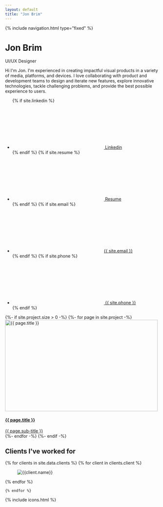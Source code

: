```yaml
---
layout: default
title: "Jon Brim"
---
```

{% include navigation.html type="fixed" %}
<main class="home section" >
  <div id="about-me" class="page page_static">
    <h1 class="page_title sticky_trigger">
      Jon Brim
    </h1>
    <span class="page_sub-title" >
      UI/UX Designer
    </span>
    <p>
      Hi I'm Jon. I'm experienced in creating impactful visual products in a variety of media, platforms, and devices. I love collaborating with product and development teams to design and iterate new features, explore innovative technologies, tackle challenging problems, and provide the best possible experience to users.
    </p>
    <ul class="social_list">
      {% if site.linkedin %}
      <a href="{{ site.linkedin | prepend: 'https://www.linkedin.com/in/' }}" rel="external" target="blank" class="social_item"><li class="social_item_content"><span class="icon"><svg><use href="#icon_linkedin" /></svg></span> Linkedin</li></a>
      {% endif %}
      {% if site.resume %}
      <a href="{{ site.resume }}" target="blank" class="social_item"><li class="social_item_content"><span class="icon"><svg><use href="#icon_resume" /></svg></span> Resume</li></a>
      {% endif %}
      {% if site.email %}
      <a href="{{ site.email | prepend: 'mailto:' }}" class="social_item"><li class="social_item_content"><span class="icon"><svg><use href="#icon_mail" /></svg></span>{{ site.email }}</li></a>
      {% endif %}
      {% if site.phone %}
      <a href="{{ site.phone | prepend: 'tel:+1' | remove: '(' | remove: ')' | remove: '-' | remove: ' ' }}" class="social_item"><li class="social_item_content"><span class="icon"><svg><use href="#icon_phone" /></svg></span> {{ site.phone }}</li></a>
      {% endif %}
    </ul>
  </div>
  {%- if site.project.size > 0 -%}
      {%- for page in site.project -%}
          <a 
            id="{{ page.title | replace: ' ', '-' | downcase }}" 
            class="page page_link" 
            href="{{ page.url | relative_url }}" 
            {% if page.thumbnail_background-color %} 
              style="background-color:{{ page.thumbnail_background-color }}"
            {% endif %}
          >
            <img 
              src="{{ page.thumbnail }}"
              class="thumbnail"
              width="500px"
              height="300px"
              alt="{{ page.title }}"
            >
            <div class="scrim">
              <h4 class="title">{{ page.title }}</h4>
              <span class="sub-title">{{ page.sub-title }}</span>
            </div>
          </a>
      {%- endfor -%}
  {%- endif -%}
</main>
<section id="clients" class="clients">
  <h2>
    Clients I've worked for
  </h2>
  <article>
    {% for clients in site.data.clients %}
      {% for client in clients.client %}
        <figure id="client-{{client.name | replace: ' ', '-' | downcase }}" aria-label="{{client.name}}">
          <img src="{{ clients.folder }}{{ client.logo }}" alt="{{client.name}}">
        </figure>
      {% endfor %}  
      
    {% endfor %}  
  </article>
</section>
{% include icons.html %}
